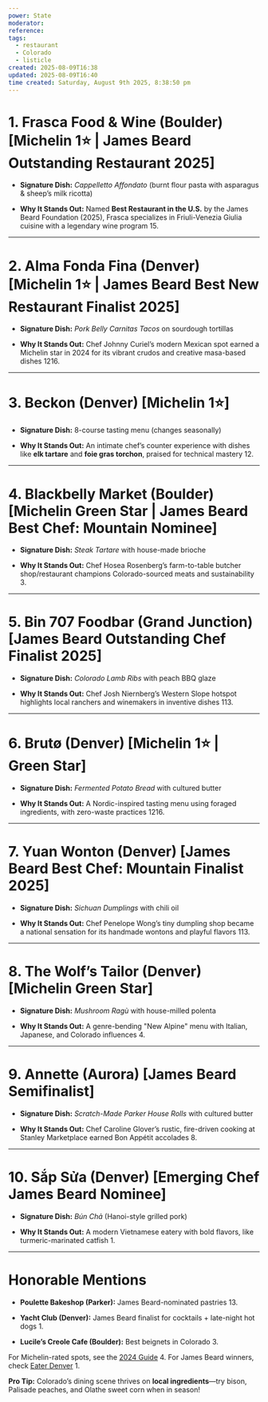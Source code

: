 ```yaml
---
power: State
moderator: 
reference: 
tags:
  - restaurant
  - Colorado
  - listicle
created: 2025-08-09T16:38
updated: 2025-08-09T16:40
time created: Saturday, August 9th 2025, 8:38:50 pm
---
```


# **1. Frasca Food & Wine (Boulder)** [Michelin 1⭐ | James Beard Outstanding Restaurant 2025]

- **Signature Dish:** _Cappelletto Affondato_ (burnt flour pasta with asparagus & sheep’s milk ricotta)
    
- **Why It Stands Out:** Named **Best Restaurant in the U.S.** by the James Beard Foundation (2025), Frasca specializes in Friuli-Venezia Giulia cuisine with a legendary wine program 15.
    

---

# **2. Alma Fonda Fina (Denver)** [Michelin 1⭐ | James Beard Best New Restaurant Finalist 2025]

- **Signature Dish:** _Pork Belly Carnitas Tacos_ on sourdough tortillas
    
- **Why It Stands Out:** Chef Johnny Curiel’s modern Mexican spot earned a Michelin star in 2024 for its vibrant crudos and creative masa-based dishes 1216.
    

---

# **3. Beckon (Denver)** [Michelin 1⭐]

- **Signature Dish:** 8-course tasting menu (changes seasonally)
    
- **Why It Stands Out:** An intimate chef’s counter experience with dishes like **elk tartare** and **foie gras torchon**, praised for technical mastery 12.
    

---

# **4. Blackbelly Market (Boulder)** [Michelin Green Star | James Beard Best Chef: Mountain Nominee]

- **Signature Dish:** _Steak Tartare_ with house-made brioche
    
- **Why It Stands Out:** Chef Hosea Rosenberg’s farm-to-table butcher shop/restaurant champions Colorado-sourced meats and sustainability 3.
    

---

# **5. Bin 707 Foodbar (Grand Junction)** [James Beard Outstanding Chef Finalist 2025]

- **Signature Dish:** _Colorado Lamb Ribs_ with peach BBQ glaze
    
- **Why It Stands Out:** Chef Josh Niernberg’s Western Slope hotspot highlights local ranchers and winemakers in inventive dishes 113.
    

---

# **6. Brutø (Denver)** [Michelin 1⭐ | Green Star]

- **Signature Dish:** _Fermented Potato Bread_ with cultured butter
    
- **Why It Stands Out:** A Nordic-inspired tasting menu using foraged ingredients, with zero-waste practices 1216.
    

---

# **7. Yuan Wonton (Denver)** [James Beard Best Chef: Mountain Finalist 2025]

- **Signature Dish:** _Sichuan Dumplings_ with chili oil
    
- **Why It Stands Out:** Chef Penelope Wong’s tiny dumpling shop became a national sensation for its handmade wontons and playful flavors 113.
    

---

# **8. The Wolf’s Tailor (Denver)** [Michelin Green Star]

- **Signature Dish:** _Mushroom Ragù_ with house-milled polenta
    
- **Why It Stands Out:** A genre-bending "New Alpine" menu with Italian, Japanese, and Colorado influences 4.
    

---

# **9. Annette (Aurora)** [James Beard Semifinalist]

- **Signature Dish:** _Scratch-Made Parker House Rolls_ with cultured butter
    
- **Why It Stands Out:** Chef Caroline Glover’s rustic, fire-driven cooking at Stanley Marketplace earned Bon Appétit accolades 8.
    

---

# **10. Sắp Sửa (Denver)** [Emerging Chef James Beard Nominee]

- **Signature Dish:** _Bún Chả_ (Hanoi-style grilled pork)
    
- **Why It Stands Out:** A modern Vietnamese eatery with bold flavors, like turmeric-marinated catfish 1.
    

---

# **Honorable Mentions**

- **Poulette Bakeshop (Parker):** James Beard-nominated pastries 13.
    
- **Yacht Club (Denver):** James Beard finalist for cocktails + late-night hot dogs 1.
    
- **Lucile’s Creole Cafe (Boulder):** Best beignets in Colorado 3.
    

For Michelin-rated spots, see the [2024 Guide](https://www.denver.org/food-drink/restaurants/michelin-guide-denver/) 4. For James Beard winners, check [Eater Denver](https://denver.eater.com) 1.

**Pro Tip:** Colorado’s dining scene thrives on **local ingredients**—try bison, Palisade peaches, and Olathe sweet corn when in season!